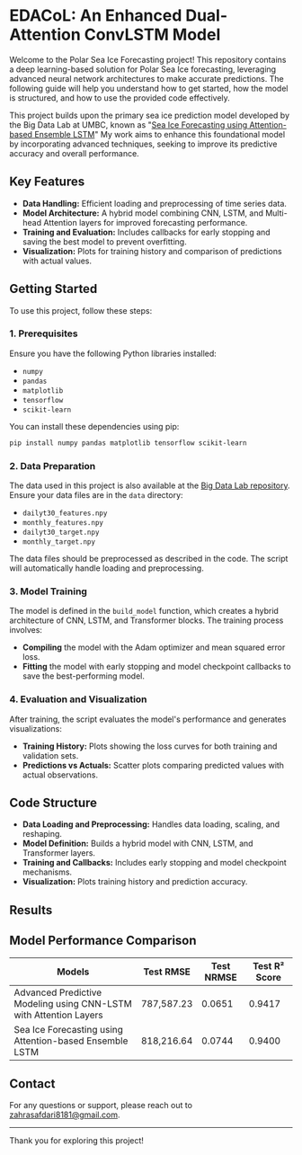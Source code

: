# EDACoL: An Enhanced Dual-Attention ConvLSTM Model 

Welcome to the Polar Sea Ice Forecasting project! This repository contains a deep learning-based solution for Polar Sea Ice forecasting, leveraging advanced neural network architectures to make accurate predictions. The following guide will help you understand how to get started, how the model is structured, and how to use the provided code effectively.

This project builds upon the primary sea ice prediction model developed by the Big Data Lab at UMBC, known as "[Sea Ice Forecasting using Attention-based Ensemble LSTM](https://github.com/big-data-lab-umbc/sea-ice-prediction/tree/main/climate-change-ai-workshop)" My work aims to enhance this foundational model by incorporating advanced techniques, seeking to improve its predictive accuracy and overall performance.

## Key Features

- **Data Handling:** Efficient loading and preprocessing of time series data.
- **Model Architecture:** A hybrid model combining CNN, LSTM, and Multi-head Attention layers for improved forecasting performance.
- **Training and Evaluation:** Includes callbacks for early stopping and saving the best model to prevent overfitting.
- **Visualization:** Plots for training history and comparison of predictions with actual values.

## Getting Started

To use this project, follow these steps:

### 1. Prerequisites

Ensure you have the following Python libraries installed:
- `numpy`
- `pandas`
- `matplotlib`
- `tensorflow`
- `scikit-learn`

You can install these dependencies using pip:

```bash
pip install numpy pandas matplotlib tensorflow scikit-learn
```

### 2. Data Preparation

The data used in this project is also available at the [Big Data Lab repository](https://github.com/big-data-lab-umbc/sea-ice-prediction/tree/main/climate-change-ai-workshop/data).
Ensure your data files are in the `data` directory:
- `dailyt30_features.npy`
- `monthly_features.npy`
- `dailyt30_target.npy`
- `monthly_target.npy`

The data files should be preprocessed as described in the code. The script will automatically handle loading and preprocessing.

### 3. Model Training

The model is defined in the `build_model` function, which creates a hybrid architecture of CNN, LSTM, and Transformer blocks. The training process involves:

- **Compiling** the model with the Adam optimizer and mean squared error loss.
- **Fitting** the model with early stopping and model checkpoint callbacks to save the best-performing model.


### 4. Evaluation and Visualization

After training, the script evaluates the model's performance and generates visualizations:

- **Training History:** Plots showing the loss curves for both training and validation sets.
- **Predictions vs Actuals:** Scatter plots comparing predicted values with actual observations.

## Code Structure

- **Data Loading and Preprocessing:** Handles data loading, scaling, and reshaping.
- **Model Definition:** Builds a hybrid model with CNN, LSTM, and Transformer layers.
- **Training and Callbacks:** Includes early stopping and model checkpoint mechanisms.
- **Visualization:** Plots training history and prediction accuracy.


## Results

## Model Performance Comparison

| Models                                                                 | Test RMSE         | Test NRMSE       | Test R² Score |
|------------------------------------------------------------------------|--------------------|------------------|---------------|
| Advanced Predictive Modeling using CNN-LSTM with Attention Layers    | 787,587.23        | 0.0651           | 0.9417        |
| Sea Ice Forecasting using Attention-based Ensemble LSTM                | 818,216.64        | 0.0744           | 0.9400        |





## Contact

For any questions or support, please reach out to [zahrasafdari8181@gmail.com](mailto:zahrasafdari8181@gmail.com).

---

Thank you for exploring this project!
